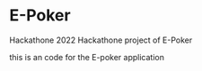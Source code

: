 # E-Poker
Hackathone 2022 
 Hackathone project of E-Poker 
 
 this is an code for the E-poker application
